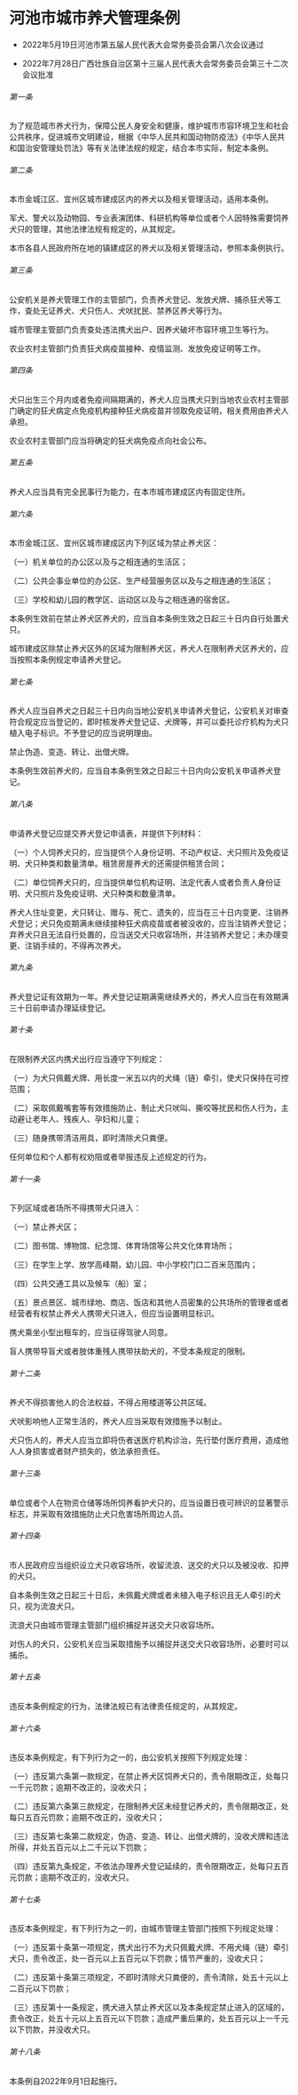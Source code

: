 # 河池市城市养犬管理条例

- 2022年5月19日河池市第五届人民代表大会常务委员会第八次会议通过

- 2022年7月28日广西壮族自治区第十三届人民代表大会常务委员会第三十二次会议批准

<!-- INFO END -->

###### 第一条

为了规范城市养犬行为，保障公民人身安全和健康，维护城市市容环境卫生和社会公共秩序，促进城市文明建设，根据《中华人民共和国动物防疫法》《中华人民共和国治安管理处罚法》等有关法律法规的规定，结合本市实际，制定本条例。

###### 第二条

本市金城江区、宜州区城市建成区内的养犬以及相关管理活动，适用本条例。

军犬、警犬以及动物园、专业表演团体、科研机构等单位或者个人因特殊需要饲养犬只的管理，其他法律法规有规定的，从其规定。

本市各县人民政府所在地的镇建成区的养犬以及相关管理活动，参照本条例执行。

###### 第三条

公安机关是养犬管理工作的主管部门，负责养犬登记、发放犬牌、捕杀狂犬等工作，查处无证养犬、犬只伤人、犬吠扰民、禁养区养犬等行为。

城市管理主管部门负责查处违法携犬出户、因养犬破坏市容环境卫生等行为。

农业农村主管部门负责狂犬病疫苗接种、疫情监测、发放免疫证明等工作。

###### 第四条

犬只出生三个月内或者免疫间隔期满的，养犬人应当携犬只到当地农业农村主管部门确定的狂犬病定点免疫机构接种狂犬病疫苗并领取免疫证明，相关费用由养犬人承担。

农业农村主管部门应当将确定的狂犬病免疫点向社会公布。

###### 第五条

养犬人应当具有完全民事行为能力，在本市城市建成区内有固定住所。

###### 第六条

本市金城江区、宜州区城市建成区内下列区域为禁止养犬区：

（一）机关单位的办公区以及与之相连通的生活区；

（二）公共企事业单位的办公区、生产经营服务区以及与之相连通的生活区；

（三）学校和幼儿园的教学区、运动区以及与之相连通的宿舍区。

本条例生效前在禁止养犬区养犬的，应当自本条例生效之日起三十日内自行处置犬只。

城市建成区除禁止养犬区外的区域为限制养犬区，养犬人在限制养犬区养犬的，应当按照本条例规定申请养犬登记。

###### 第七条

养犬人应当自养犬之日起三十日内向当地公安机关申请养犬登记，公安机关对审查符合规定应当登记的，即时核发养犬登记证、犬牌等，并可以委托诊疗机构为犬只植入电子标识。不予登记的应当说明理由。

禁止伪造、变造、转让、出借犬牌。

本条例生效前养犬的，应当自本条例生效之日起三十日内向公安机关申请养犬登记。

###### 第八条

申请养犬登记应提交养犬登记申请表，并提供下列材料：

（一）个人饲养犬只的，应当提供个人身份证明、不动产权证、犬只照片及免疫证明、犬只种类和数量清单。租赁房屋养犬的还需提供租赁合同；

（二）单位饲养犬只的，应当提供单位机构证明、法定代表人或者负责人身份证明、犬只照片及免疫证明、犬只种类和数量清单。

养犬人住址变更，犬只转让、赠与、死亡、遗失的，应当在三十日内变更、注销养犬登记；犬只免疫期满未继续接种狂犬病疫苗或者被没收的，应当注销养犬登记；弃养犬只且无法自行处置的，应当送交犬只收容场所，并注销养犬登记；未办理变更、注销手续的，不得再次养犬。

###### 第九条

养犬登记证有效期为一年。养犬登记证期满需继续养犬的，养犬人应当在有效期满三十日前申请办理延续登记。

###### 第十条

在限制养犬区内携犬出行应当遵守下列规定：

（一）为犬只佩戴犬牌、用长度一米五以内的犬绳（链）牵引，使犬只保持在可控范围；

（二）采取佩戴嘴套等有效措施防止、制止犬只吠叫、撕咬等扰民和伤人行为，主动避让老年人、残疾人、孕妇和儿童；

（三）随身携带清洁用具，即时清除犬只粪便。

任何单位和个人都有权劝阻或者举报违反上述规定的行为。

###### 第十一条

下列区域或者场所不得携带犬只进入：

（一）禁止养犬区；

（二）图书馆、博物馆、纪念馆、体育场馆等公共文化体育场所；

（三）在学生上学、放学高峰期，幼儿园、中小学校门口二百米范围内；

（四）公共交通工具以及候车（船）室；

（五）景点景区、城市绿地、商店、饭店和其他人员密集的公共场所的管理者或者经营者有权禁止养犬人携带犬只进入，但应当设置明显标识。

携犬乘坐小型出租车的，应当征得驾驶人同意。

盲人携带导盲犬或者肢体重残人携带扶助犬的，不受本条规定的限制。

###### 第十二条

养犬不得损害他人的合法权益，不得占用楼道等公共区域。

犬吠影响他人正常生活的，养犬人应当采取有效措施予以制止。

犬只伤人的，养犬人应当立即将伤者送医疗机构诊治，先行垫付医疗费用，造成他人人身损害或者财产损失的，依法承担责任。

###### 第十三条

单位或者个人在物资仓储等场所饲养看护犬只的，应当设置日夜可辨识的显著警示标志，并采取有效措施防止犬只危害场所周边人员。

###### 第十四条

市人民政府应当组织设立犬只收容场所，收留流浪、送交的犬只以及被没收、扣押的犬只。

自本条例生效之日起三十日后，未佩戴犬牌或者未植入电子标识且无人牵引的犬只，视为流浪犬只。

流浪犬只由城市管理主管部门组织捕捉并送交犬只收容场所。

对伤人的犬只，公安机关应当采取措施予以捕捉并送交犬只收容场所，必要时可以捕杀。

###### 第十五条

违反本条例规定的行为，法律法规已有法律责任规定的，从其规定。

###### 第十六条

违反本条例规定，有下列行为之一的，由公安机关按照下列规定处理：

（一）违反第六条第一款规定，在禁止养犬区饲养犬只的，责令限期改正，处每只一千元罚款；逾期不改正的，没收犬只；

（二）违反第六条第三款规定，在限制养犬区未经登记养犬的，责令限期改正，处每只五百元罚款；逾期不改正的，没收犬只；

（三）违反第七条第二款规定，伪造、变造、转让、出借犬牌的，没收犬牌和违法所得，并处五百元以上二千元以下罚款；

（四）违反第九条规定，不依法办理养犬登记延续的，责令限期改正，处每只五百元罚款；逾期不改正的，没收犬只。

###### 第十七条

违反本条例规定，有下列行为之一的，由城市管理主管部门按照下列规定处理：

（一）违反第十条第一项规定，携犬出行不为犬只佩戴犬牌、不用犬绳（链）牵引犬只，责令改正，处一百元以上五百元以下罚款；情节严重的，没收犬只；

（二）违反第十条第三项规定，不即时清除犬只粪便的，责令清除，处五十元以上二百元以下罚款；

（三）违反第十一条规定，携犬进入禁止养犬区以及本条规定禁止进入的区域的，责令改正，处五十元以上五百元以下罚款；造成严重后果的，处五百元以上一千元以下罚款，并没收犬只。

###### 第十八条

本条例自2022年9月1日起施行。
